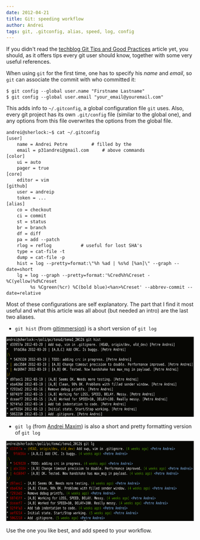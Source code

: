 ```yaml
---
date: 2012-04-21
title: Git: speeding workflow
author: Andrei
tags: git, .gitconfig, alias, speed, log, config
---
```


If you didn't read the [techblog Git Tips and Good Practices][1] article yet, you should, as it offers tips every git user should know, together with some very useful references.

When using `git` for the first time, one has to specify his *name* and *email*, so `git` can associate the commit with who committed it:

    $ git config --global user.name "Firstname Lastname"
    $ git config --global user.email "your_email@youremail.com"

This adds info to `~/.gitconfig`, a global configuration file `git` uses. Also, every git project has its own `.git/config` file (similar to the global one), and any options from this file overwrites the options from the global file.

    andrei@sherlock:~$ cat ~/.gitconfig
    [user]
        name = Andrei Petre			# filled by the
        email = p31andrei@gmail.com		# above commands
    [color]
        ui = auto
        pager = true
    [core]
        editor = vim
    [github]
        user = andreip
        token = ...
    [alias]
        co = checkout
        ci = commit
        st = status
        br = branch
        df = diff
        pa = add --patch
        rlog = reflog			# useful for lost SHA's
        type = cat-file -t
        dump = cat-file -p
        hist = log --pretty=format:\"%h %ad | %s%d [%an]\" --graph --date=short
        lg = log --graph --pretty=format:'%Cred%h%Creset -%C(yellow)%d%Creset 
             %s %Cgreen(%cr) %C(bold blue)<%an>%Creset' --abbrev-commit --date=relative

Most of these configurations are self explanatory. The part that I find it most useful and what this article was all about (but needed an intro) are the last two aliases.

* `git hist` (from [gitimmersion][2]) is a short version of `git log`

<img style="float:center" src='/images/git-alias-hist.png' alt='git lg' width="620" height="215"/>

* `git lg` (from [Andrei Maxim][3]) is also a short and pretty formatting version of `git log`

<img style="float:center" src='/images/git-alias-lg.png' alt='git lg' width="620" height="215"/>

Use the one you like best, and add speed to your workflow.

[1]: http://techblog.rosedu.org/git-good-practices.html
[2]: http://gitimmersion.com/
[3]: https://github.com/xhr
